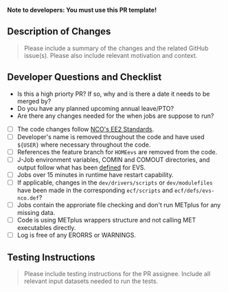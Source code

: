 <b>Note to developers: You must use this PR template!</b>

## Description of Changes

> Please include a summary of the changes and the related GitHub issue(s). Please also include relevant motivation and context.

## Developer Questions and Checklist
* Is this a high priorty PR? If so, why and is there a date it needs to be merged by?
* Do you have any planned upcoming annual leave/PTO?
* Are there any changes needed for the when jobs are suppose to run?
  
- [ ] The code changes follow [NCO's EE2 Standards](https://www.nco.ncep.noaa.gov/idsb/implementation_standards/ImplementationStandards.v11.0.0.pdf).
- [ ] Developer's name is removed throughout the code and have used `${USER}` where necessary throughout the code.
- [ ] References the feature branch for `HOMEevs` are removed from the code.
- [ ] J-Job environment variables, COMIN and COMOUT directories, and output follow what has been [defined](https://docs.google.com/document/d/1JWg_4q80aYmmAoD21GFjp9R9y5-3w7WGM3-0HJk0Pjs/edit#heading=h.7ysbr191vzu4) for EVS.
- [ ] Jobs over 15 minutes in runtime have restart capability.
- [ ] If applicable, changes in the `dev/drivers/scripts` or `dev/modulefiles` have been made in the corresponding `ecf/scripts` and `ecf/defs/evs-nco.def`? 
- [ ] Jobs contain the approriate file checking and don't run METplus for any missing data.
- [ ] Code is using METplus wrappers structure and not calling MET executables directly.
- [ ] Log is free of any ERORRS or WARNINGS.

## Testing Instructions

> Please include testing instructions for the PR assignee. Include all relevant input datasets needed to run the tests.
